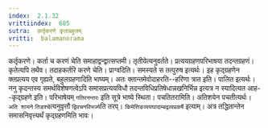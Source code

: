 ```yaml
---
index:  2.1.32
vrittiindex:  685
sutra:  कर्तृकरणे कृताबहुलम्
vritti:  balamanorama 
---
```


कर्तृकरणे। कर्ता च करणं चेति समाहाद्वन्द्वात्सप्तमी। तृतीयेत्यनुवर्तते। प्रत्ययग्रहणपरिभाषया तदन्तग्रहणं। कृतेत्यपि तथैव। तदाहकर्तरि करणे चेति। प्राग्वदिति। समस्यते स तत्पुरुष इत्यर्थः। इह कृद्ग्रहणेन क्तप्रत्यय एव गृह्यते, बहुलग्रहणादिति भाष्यम्। अतः क्तान्तमेवोदाहरति--हरिणा त्रात इति। पालित इत्यर्थः। ननु कृदन्तस्य समर्थविशेषणत्वेऽपि समासप्रत्ययविधौ तदन्तविधिप्रतिषेधान्नखनिर्भिन्न इत्यत्र न स्यादित्यत आह--कृद्ग्रहणे इति। परिभाषेयम् `गतिरनन्तरः` इति सूत्रे भाष्ये स्थिता। पचतितरामिति। अतिशयेन पचतीत्यर्थः। `अति शायने` `तिङश्चे`त्यनुवृत्तौ `द्विवचनविभज्ये`ति तरप्। `किमेत्तिङव्ययघादाम्बद्रव्यप्रकर्षे` इत्याम्। अत्र तद्धितान्तेन समासनिवृत्त्यर्थं कृद्ग्रहणमिति भावः। 


